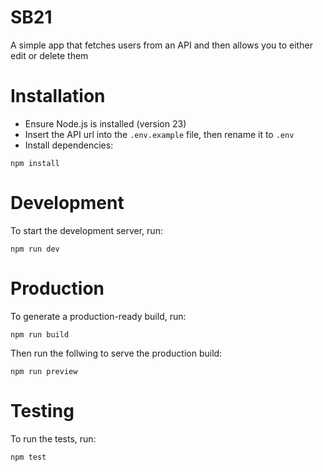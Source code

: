 # SB21

A simple app that fetches users from an API and then allows you to either edit or delete them

# Installation

- Ensure Node.js is installed (version 23)
- Insert the API url into the `.env.example` file, then rename it to `.env`
- Install dependencies:

```
npm install
```

# Development

To start the development server, run:

```
npm run dev
```

# Production

To generate a production-ready build, run:

```
npm run build
```

Then run the follwing to serve the production build:

```
npm run preview
```

# Testing

To run the tests, run:

```
npm test
```
